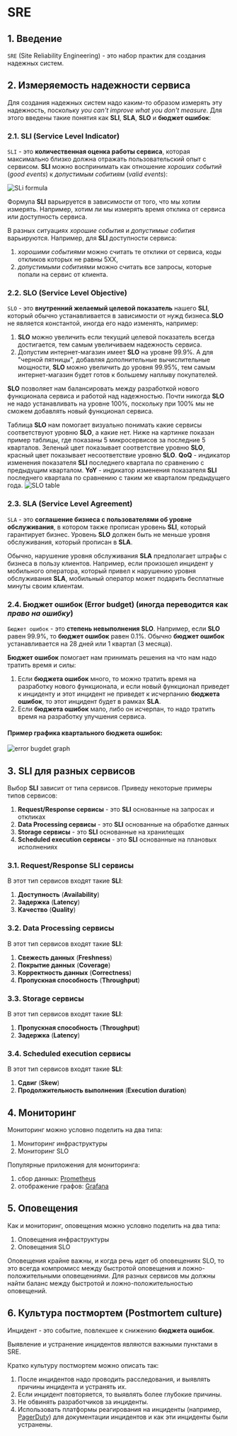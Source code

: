 # SRE

## 1. Введение
`SRE` (Site Reliability Engineering) - это набор практик для создания надежных систем.

## 2. Измеряемость надежности сервиса
Для создания надежных систем надо каким-то образом измерять эту надежность, поскольку *you can't improve what you don't measure*. Для этого введены такие понятия как **SLI**, **SLA**, **SLO** и **бюджет ошибок**:

### 2.1. SLI (Service Level Indicator)
`SLI` - это **количественная оценка работы сервиса**, которая максимально близко должна отражать пользовательский опыт с сервисом. **SLI** можно воспринимать как отношение *хороших событий* (*good events*) к *допустимым собитиям* (*valid events*):

![SLi formula](./imgs/sli_formula.jpg)

Формула **SLI** варьируется в зависимости от того, что мы хотим измерять. Например, хотим ли мы измерять время отклика от сервиса или доступность сервиса.

В разных ситуациях *хорошие события* и *допустимые собития* варьируются.
Например, для **SLI** доступности сервиса:
1. *хорошими событиями* можно считать те отклики от сервиса, коды откликов которых не равны 5XX,
2. *допустимыми собитиями* можно считать все запросы, которые попали на сервис от клиента.

### 2.2. SLO (Service Level Objective)
`SLO` - это **внутренний желаемый целевой показатель** нашего **SLI**, который обычно устанавливается в зависимости от нужд бизнеса.**SLO** не является константой, иногда его надо изменять, например:
1. **SLO** можно увеличить если текущий целевой показатель всегда достигается, тем самым увеличиваем надежность сервиса.
2. Допустим интернет-магазин имеет **SLO** на уровне 99.9%. А для "черной пятницы", добавляя дополнительные вычислительные мощности, **SLO** можно увеличить до уровня 99.95%, тем самым интернет-магазин будет готов к большему наплыву покупателей.

**SLO** позволяет нам балансировать между разработкой нового функционала сервиса и работой над надежностью. Почти никогда **SLO** не надо устанавливать на уровне 100%, поскольку при 100% мы не сможем добавлять новый функционал сервиса.

Таблица **SLO** нам помогает визуально понимать какие сервисы соответствуют уровню **SLO**, а какие нет. Ниже на картинке показан пример таблицы, где показаны 5 микросервисов за последние 5 кварталов. Зеленый цвет показывает соответствие уровню **SLO**, красный цвет показывает несоответствие уровню **SLO**. **QoQ** - индикатор изменения показателя **SLI** последнего квартала по сравнению с предыдущим кварталом. **YoY** - индикатор изменения показателя **SLI** последнего квартала по сравнению с таким же кварталом предыдущего года.
![SLO table](./imgs/slo_table.png)

### 2.3. SLA (Service Level Agreement)
`SLA` - это **соглашение бизнеса с пользователями об уровне обслуживания**, в котором также прописан уровень **SLI**, который гарантирует бизнес. Уровень **SLO** должен быть не меньше уровня обслуживания, который прописан в **SLA**.

Обычно, нарушение уровня обслуживания **SLA** предполагает штрафы с бизнеса в пользу клиентов. Например, если произошел инцидент у мобильного оператора, который привел к нарушению уровня обслуживания **SLA**, мобильный оператор может подарить бесплатные минуты своим клиентам.

### 2.4. Бюджет ошибок (Error budget) (иногда переводится как *право на ошибку*)
`Бюджет ошибок` - это **степень невыполнения SLO**. Например, если **SLO** равен 99.9%, то **бюджет ошибок** равен 0.1%. Обычно **бюджет ошибок** устанавливается на 28 дней или 1 квартал (3 месяца).

**Бюджет ошибок** помогает нам принимать решения на что нам надо тратить время и силы:
1. Если **бюджета ошибок** много, то можно тратить время на разработку нового функционала, и если новый функционал приведет к инциденту и этот инцидент не приведет к исчерпанию **бюджета ошибок**, то этот инцидент будет в рамках **SLA**.
2. Если **бюджета ошибок** мало, либо он исчерпан, то надо тратить время на разработку улучшения сервиса.

#### Пример графика квартального бюджета ошибок:
![error bugdet graph](./imgs/error_budget.png)

## 3. SLI для разных сервисов
Выбор **SLI** зависит от типа сервисов. Приведу некоторые примеры типов сервисов:
1. **Request/Response сервисы** - это **SLI** основанные на запросах и откликах
2. **Data Processing сервисы** - это **SLI** основанные на обработке данных
3. **Storage сервисы** - это **SLI** основанные на хранилещах
4. **Scheduled execution сервисы** - это **SLI** основанные на плановых исполнениях

### 3.1. Request/Response SLI сервисы
В этот тип сервисов входят такие **SLI**:
1. **Доступность** (**Availability**)
2. **Задержка** (**Latency**)
3. **Качество** (**Quality**)

### 3.2. Data Processing сервисы
В этот тип сервисов входят такие **SLI**:
1. **Свежесть данных** (**Freshness**)
2. **Покрытие данных** (**Coverage**)
3. **Корректность данных** (**Correctness**)
4. **Пропускная способность** (**Throughput**)

### 3.3. Storage сервисы
В этот тип сервисов входят такие **SLI**:
1. **Пропускная способность** (**Throughput**)
2. **Задержка** (**Latency**)

### 3.4. Scheduled execution сервисы
В этот тип сервисов входят такие **SLI**:
1. **Сдвиг** (**Skew**)
2. **Продолжительность выполнения** (**Execution duration**)

## 4. Мониторинг
Мониторинг можно условно поделить на два типа:
1. Мониторинг инфраструктуры
2. Мониторинг SLO

Популярные приложения для мониторинга:
1. сбор данных: [Prometheus](https://prometheus.io/)
2. отображение графов: [Grafana](https://grafana.com/)

## 5. Оповещения
Как и мониторинг, оповещения можно условно поделить на два типа:
1. Оповещения инфраструктуры
2. Оповещения SLO

Оповещения крайне важны, и когда речь идет об оповещениях SLO, то это всегда компромисс между быстротой оповещения и ложно-положительными оповещениями. Для разных сервисов мы должны найти баланс между быстротой и ложно-положительностью оповещений.

## 6. Культура постмортем (Postmortem culture)
Инцидент - это событие, повлекшее к снижению **бюджета ошибок**.

Выявление и устранение инцидентов являются важными пунктами в SRE.

Кратко культуру постмортем можно описать так:
1. После инцидентов надо проводить расследования, и выявлять причины инцидента и устранять их. 
2. Если инцидент повторяется, то выявлять более глубокие причины.
3. Не обвинять разработчиков за инциденты.
4. Использовать платформы реагирования на инциденты (например, [PagerDuty](https://www.pagerduty.com/)) для документации инцидентов и как эти инциденты были устранены.
